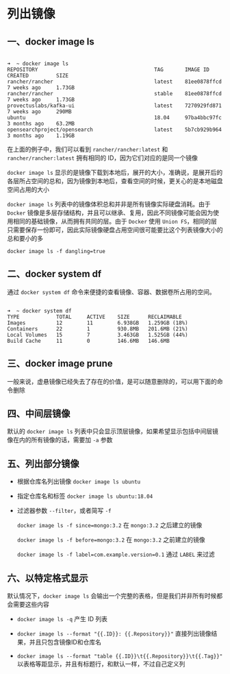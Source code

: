 # 列出镜像

## 一、docker image ls

```

➜  ~ docker image ls
REPOSITORY                                      TAG       IMAGE ID       CREATED         SIZE
rancher/rancher                                 latest    81ee0878ffcd   7 weeks ago     1.73GB
rancher/rancher                                 stable    81ee0878ffcd   7 weeks ago     1.73GB
provectuslabs/kafka-ui                          latest    7270929fd871   7 weeks ago     290MB
ubuntu                                          18.04     97ba4bbc97fc   3 months ago    63.2MB
opensearchproject/opensearch                    latest    5b7cb929b964   3 months ago    1.19GB

```

在上面的例子中，我们可以看到 `rancher/rancher:latest` 和 `rancher/rancher:latest` 拥有相同的 ID，因为它们对应的是同一个镜像

`docker image ls` 显示的是镜像下载到本地后，展开的大小，准确说，是展开后的各层所占空间的总和，因为镜像到本地后，查看空间的时候，更关心的是本地磁盘空间占用的大小

`docker image ls` 列表中的镜像体积总和并非是所有镜像实际硬盘消耗。由于 `Docker` 镜像是多层存储结构，并且可以继承、复用，因此不同镜像可能会因为使用相同的基础镜像，从而拥有共同的层。由于 `Docker` 使用 `Union FS`，相同的层只需要保存一份即可，因此实际镜像硬盘占用空间很可能要比这个列表镜像大小的总和要小的多

`docker image ls -f dangling=true` 

## 二、docker system df

通过 `docker system df` 命令来便捷的查看镜像、容器、数据卷所占用的空间。

```

➜  ~ docker system df
TYPE            TOTAL     ACTIVE    SIZE      RECLAIMABLE
Images          12        11        6.938GB   1.259GB (18%)
Containers      22        1         930.8MB   201.6MB (21%)
Local Volumes   15        7         3.463GB   1.525GB (44%)
Build Cache     11        0         146.6MB   146.6MB

```

## 三、docker image prune

一般来说，虚悬镜像已经失去了存在的价值，是可以随意删除的，可以用下面的命令删除

## 四、中间层镜像


默认的 `docker image ls` 列表中只会显示顶层镜像，如果希望显示包括中间层镜像在内的所有镜像的话，需要加 `-a` 参数


## 五、列出部分镜像


* 根据仓库名列出镜像 `docker image ls ubuntu`

* 指定仓库名和标签 `docker image ls ubuntu:18.04`

* 过滤器参数 `--filter`，或者简写 `-f`

	`docker image ls -f since=mongo:3.2` 在 `mongo:3.2` 之后建立的镜像
	
	`docker image ls -f before=mongo:3.2` 在 `mongo:3.2` 之前建立的镜像

	`docker image ls -f label=com.example.version=0.1` 通过 `LABEL` 来过滤

## 六、以特定格式显示


默认情况下，`docker image ls` 会输出一个完整的表格，但是我们并非所有时候都会需要这些内容

* `docker image ls -q` 产生 ID 列表

* `docker image ls --format "{{.ID}}: {{.Repository}}"` 直接列出镜像结果，并且只包含镜像ID和仓库名

* `docker image ls --format "table {{.ID}}\t{{.Repository}}\t{{.Tag}}"` 以表格等距显示，并且有标题行，和默认一样，不过自己定义列

